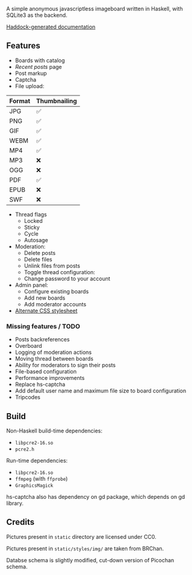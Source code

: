A simple anonymous javascriptless imageboard written in Haskell, with SQLite3 as the backend.

[Haddock-generated documentation](https://kmltdr.github.io/mageboard/)

## Features
* Boards with catalog
* *Recent posts* page
* Post markup
* Captcha
* File upload: 

| Format | Thumbnailing |
| --- | --- |
| JPG   | ✅ |
| PNG   | ✅ |
| GIF   | ✅ |
| WEBM  | ✅ |
| MP4   | ✅ |
| MP3   | ❌ |
| OGG   | ❌ |
| PDF   | ✅ |
| EPUB  | ❌ |
| SWF   | ❌ |

* Thread flags
  * Locked
  * Sticky
  * Cycle
  * Autosage
* Moderation:
  * Delete posts
  * Delete files
  * Unlink files from posts
  * Toggle thread configuration:
  * Change password to your account
* Admin panel:
  * Configure existing boards 
  * Add new boards
  * Add moderator accounts
* [Alternate CSS stylesheet](https://developer.mozilla.org/en-US/docs/Web/CSS/Alternative_style_sheets)

### Missing features / TODO
* Posts backreferences
* Overboard
* Logging of moderation actions
* Moving thread between boards
* Ability for moderators to sign their posts
* File-based configuration
* Performance improvements
* Replace hs-captcha
* Add default user name and maximum file size to board configuration
* Tripcodes

## Build

Non-Haskell build-time dependencies:
* `libpcre2-16.so` 
* `pcre2.h`

Run-time dependencies:
* `libpcre2-16.so` 
* `ffmpeg` (with `ffprobe`)
* `GraphicsMagick`

hs-captcha also has dependency on gd package, which depends on gd library.

## Credits

Pictures present in `static` directory are licensed under CC0.

Pictures present in `static/styles/img/` are taken from BRChan.

Databse schema is slightly modified, cut-down version of Picochan schema.

